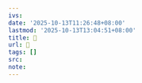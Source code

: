 ```yaml
---
ivs:
date: '2025-10-13T11:26:48+08:00'
lastmod: '2025-10-13T13:04:51+08:00'
title: 󰓟
url: 󰓟
tags: []
src:
note:
---
```

